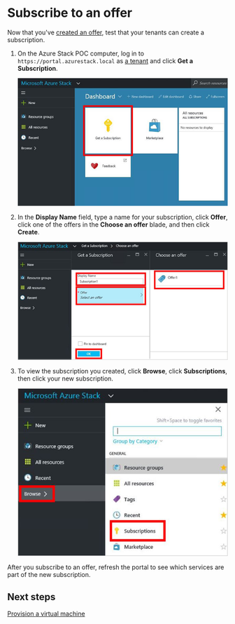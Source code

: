 ﻿<properties
	pageTitle="Subscribe to an offer and then provision a VM in Azure Stack (tenant) | Microsoft Azure"
	description="As a tenant, learn how to subscribe to an offer and then provision a VM in Azure Stack."
	services="azure-stack"
	documentationCenter=""
	authors="ErikjeMS"
	manager="byronr"
	editor=""/>

<tags
	ms.service="azure-stack"
	ms.workload="na"
	ms.tgt_pltfrm="na"
	ms.devlang="na"
	ms.topic="get-started-article"
	ms.date="09/26/2016"
	ms.author="erikje"/>

# Subscribe to an offer

Now that you've [created an offer](azure-stack-create-offer.md), test that your tenants can create a subscription.

1.  On the Azure Stack POC computer, log in to `https://portal.azurestack.local` as [a tenant](azure-stack-connect-azure-stack.md#log-in-as-a-tenant) and click **Get a Subscription**.

    ![](media/azure-stack-subscribe-plan-provision-vm/image01.png)

2.  In the **Display Name** field, type a name for your subscription, click **Offer**, click one of the offers in the **Choose an offer** blade, and then click **Create**.

	![](media/azure-stack-subscribe-plan-provision-vm/image02.png)

4.  To view the subscription you created, click **Browse**, click **Subscriptions**, then click your new subscription.  

    ![](media/azure-stack-subscribe-plan-provision-vm/image03.png)


After you subscribe to an offer, refresh the portal to see which services are part of the new subscription.




## Next steps

[Provision a virtual machine](azure-stack-provision-vm.md)
